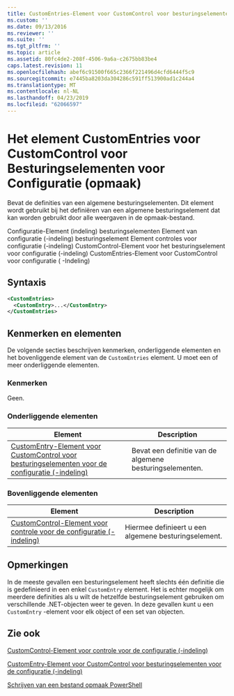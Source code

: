 ```yaml
---
title: CustomEntries-Element voor CustomControl voor besturingselementen voor de configuratie (-indeling) | Microsoft Docs
ms.custom: ''
ms.date: 09/13/2016
ms.reviewer: ''
ms.suite: ''
ms.tgt_pltfrm: ''
ms.topic: article
ms.assetid: 80fc4de2-208f-4506-9a6a-c2675bb83be4
caps.latest.revision: 11
ms.openlocfilehash: abef6c91500f665c2366f221496d4cfd6444f5c9
ms.sourcegitcommit: e7445ba8203da304286c591ff513900ad1c244a4
ms.translationtype: MT
ms.contentlocale: nl-NL
ms.lasthandoff: 04/23/2019
ms.locfileid: "62066597"
---
```

# <a name="customentries-element-for-customcontrol-for-controls-for-configuration-format"></a>Het element CustomEntries voor CustomControl voor Besturingselementen voor Configuratie (opmaak)

Bevat de definities van een algemene besturingselementen. Dit element wordt gebruikt bij het definiëren van een algemene besturingselement dat kan worden gebruikt door alle weergaven in de opmaak-bestand.

Configuratie-Element (indeling) besturingselementen Element van configuratie (-indeling) besturingselement Element controles voor configuratie (-indeling) CustomControl-Element voor het besturingselement voor configuratie (-indeling) CustomEntries-Element voor CustomControl voor configuratie ( -Indeling)

## <a name="syntax"></a>Syntaxis

```xml
<CustomEntries>
  <CustomEntry>...</CustomEntry>
</CustomEntries>

```

## <a name="attributes-and-elements"></a>Kenmerken en elementen

De volgende secties beschrijven kenmerken, onderliggende elementen en het bovenliggende element van de `CustomEntries` element. U moet een of meer onderliggende elementen.

### <a name="attributes"></a>Kenmerken

Geen.

### <a name="child-elements"></a>Onderliggende elementen

|Element|Description|
|-------------|-----------------|
|[CustomEntry-Element voor CustomControl voor besturingselementen voor de configuratie (-indeling)](./customentry-element-for-customcontrol-for-controls-for-configuration-format.md)|Bevat een definitie van de algemene besturingselementen.|

### <a name="parent-elements"></a>Bovenliggende elementen

|Element|Description|
|-------------|-----------------|
|[CustomControl-Element voor controle voor de configuratie (-indeling)](./customcontrol-element-for-control-for-controls-for-configuration-format.md)|Hiermee definieert u een algemene besturingselement.|

## <a name="remarks"></a>Opmerkingen

In de meeste gevallen een besturingselement heeft slechts één definitie die is gedefinieerd in een enkel `CustomEntry` element. Het is echter mogelijk om meerdere definities als u wilt de hetzelfde besturingselement gebruiken om verschillende .NET-objecten weer te geven. In deze gevallen kunt u een `CustomEntry` -element voor elk object of een set van objecten.

## <a name="see-also"></a>Zie ook

[CustomControl-Element voor controle voor de configuratie (-indeling)](./customcontrol-element-for-control-for-controls-for-configuration-format.md)

[CustomEntry-Element voor CustomControl voor besturingselementen voor de configuratie (-indeling)](./customentry-element-for-customcontrol-for-controls-for-configuration-format.md)

[Schrijven van een bestand opmaak PowerShell](./writing-a-powershell-formatting-file.md)
